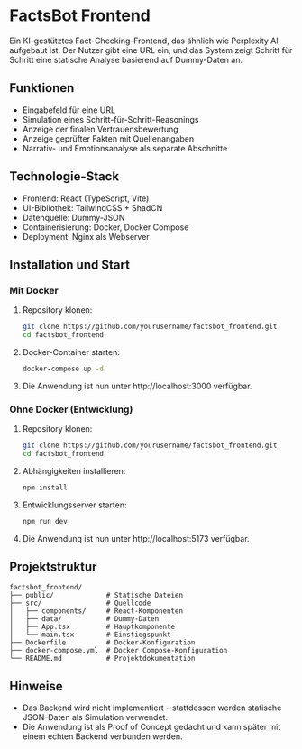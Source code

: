 # FactsBot Frontend

Ein KI-gestütztes Fact-Checking-Frontend, das ähnlich wie Perplexity AI aufgebaut ist. Der Nutzer gibt eine URL ein, und das System zeigt Schritt für Schritt eine statische Analyse basierend auf Dummy-Daten an.

## Funktionen

- Eingabefeld für eine URL
- Simulation eines Schritt-für-Schritt-Reasonings
- Anzeige der finalen Vertrauensbewertung
- Anzeige geprüfter Fakten mit Quellenangaben
- Narrativ- und Emotionsanalyse als separate Abschnitte

## Technologie-Stack

- Frontend: React (TypeScript, Vite)
- UI-Bibliothek: TailwindCSS + ShadCN
- Datenquelle: Dummy-JSON
- Containerisierung: Docker, Docker Compose
- Deployment: Nginx als Webserver

## Installation und Start

### Mit Docker

1. Repository klonen:
   ```bash
   git clone https://github.com/yourusername/factsbot_frontend.git
   cd factsbot_frontend
   ```

2. Docker-Container starten:
   ```bash
   docker-compose up -d
   ```

3. Die Anwendung ist nun unter http://localhost:3000 verfügbar.

### Ohne Docker (Entwicklung)

1. Repository klonen:
   ```bash
   git clone https://github.com/yourusername/factsbot_frontend.git
   cd factsbot_frontend
   ```

2. Abhängigkeiten installieren:
   ```bash
   npm install
   ```

3. Entwicklungsserver starten:
   ```bash
   npm run dev
   ```

4. Die Anwendung ist nun unter http://localhost:5173 verfügbar.

## Projektstruktur

```
factsbot_frontend/
├── public/             # Statische Dateien
├── src/                # Quellcode
│   ├── components/     # React-Komponenten
│   ├── data/           # Dummy-Daten
│   ├── App.tsx         # Hauptkomponente
│   └── main.tsx        # Einstiegspunkt
├── Dockerfile          # Docker-Konfiguration
├── docker-compose.yml  # Docker Compose-Konfiguration
└── README.md           # Projektdokumentation
```

## Hinweise

- Das Backend wird nicht implementiert – stattdessen werden statische JSON-Daten als Simulation verwendet.
- Die Anwendung ist als Proof of Concept gedacht und kann später mit einem echten Backend verbunden werden. 
